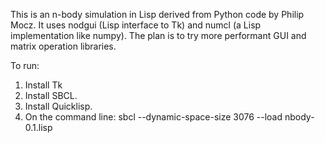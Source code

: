 This is an n-body simulation in Lisp derived from Python code by Philip Mocz. It uses nodgui (Lisp interface to Tk) and numcl (a Lisp implementation like numpy). The plan is to try more performant GUI and matrix operation libraries.

To run:
1. Install Tk
2. Install SBCL.
3. Install Quicklisp.
4. On the command line: sbcl --dynamic-space-size 3076 --load nbody-0.1.lisp
